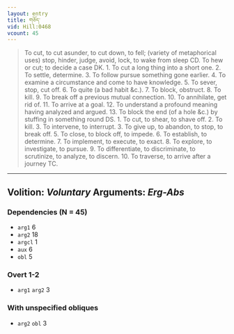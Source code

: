 ```yaml
---
layout: entry
title: གཅོད་
vid: Hill:0468
vcount: 45
---
```

> To cut, to cut asunder, to cut down, to fell; (variety of metaphorical uses) stop, hinder, judge, avoid, lock, to wake from sleep CD\. To hew or cut; to decide a case DK\. 1\. To cut a long thing into a short one\. 2\. To settle, determine\. 3\. To follow pursue something gone earlier\. 4\. To examine a circumstance and come to have knowledge\. 5\. To sever, stop, cut off\. 6\. To quite (a bad habit &c\.)\. 7\. To block, obstruct\. 8\. To kill\. 9\. To break off a previous mutual connection\. 10\. To annihilate, get rid of\. 11\. To arrive at a goal\. 12\. To understand a profound meaning having analyzed and argued\. 13\. To block the end (of a hole &c\.) by stuffing in something round DS\. 1\. To cut, to shear, to shave off\. 2\. To kill\. 3\. To intervene, to interrupt\. 3\. To give up, to abandon, to stop, to break off\. 5\. To close, to block off, to impede\. 6\. To establish, to determine\. 7\. To implement, to execute, to exact\. 8\. To explore, to investigate, to pursue\. 9\. To differentiate, to discriminate, to scrutinize, to analyze, to discern\. 10\. To traverse, to arrive after a journey TC\.

---
Volition: _Voluntary_
Arguments: _Erg-Abs_
---

### Dependencies (N = 45)
* `arg1` 6
* `arg2` 18
* `argcl` 1
* `aux` 6
* `obl` 5


### Overt 1-2
* `arg1` `arg2` 3


### With unspecified obliques
* `arg2` `obl` 3
